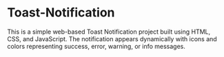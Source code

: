 # Toast-Notification
This is a simple web-based Toast Notification project built using HTML, CSS, and JavaScript. The notification appears dynamically with icons and colors representing success, error, warning, or info messages.
